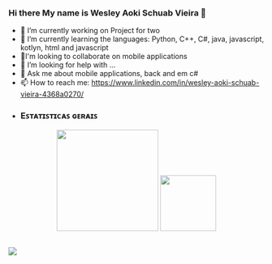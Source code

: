### Hi there My name is Wesley Aoki Schuab Vieira 👋

- 🔭 I’m currently working on Project for two
- 🌱 I’m currently learning the languages: Python, C++, C#, java, javascript, kotlyn, html and javascript 
- 👯I'm looking to collaborate on mobile applications
- 🤔 I’m looking for help with ...
- 💬 Ask me about mobile applications, back and em c#
- 📫 How to reach me: https://www.linkedin.com/in/wesley-aoki-schuab-vieira-4368a0270/
- ### Eꜱᴛᴀᴛɪꜱᴛɪᴄᴀꜱ ɢᴇʀᴀɪꜱ

<p align="center">
  <img height="200px" 
    src="https://github-readme-stats.vercel.app/api/top-langs/?username=J-WesleySchuab;layout=compact&amp;langs_count=10&amp;theme=merko&amp;hide=prolog,rich%20text%20format,html&amp"
  />
  <img height="110px" widht="100" 
    src="https://github-readme-stats.vercel.app/api?username=J-WesleySchuab;&hide=prs,issues,contribs&amp;show_icons=true&amp;theme=merko&amp;include_all_commits=true&amp;count_private=true" 
  />
</p>

##
![](https://visitor-badge.laobi.icu/badge?page_id=J-AugustoManzano.J-AugustoManzano&title=Visitas:)

